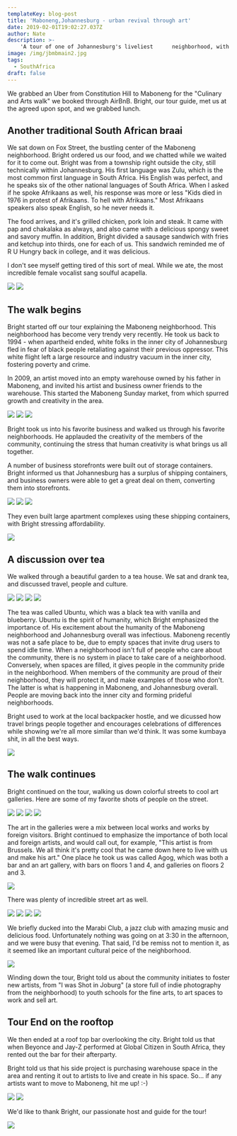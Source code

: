 ```yaml
---
templateKey: blog-post
title: 'Maboneng,Johannesburg - urban revival through art'
date: 2019-02-01T19:02:27.037Z
author: Nate
description: >- 
    'A tour of one of Johannesburg's liveliest      neighborhood, with our tour guide Bright'
image: /img/jbmbmain2.jpg
tags:
  - SouthAfrica
draft: false
---
```

We grabbed an Uber from Constitution Hill to Maboneng for the "Culinary and Arts walk" we booked through AirBnB. Bright, our tour guide, met us at the agreed upon spot, and we grabbed lunch.  

## Another traditional South African braai

We sat down on Fox Street, the bustling center of the Maboneng neighborhood. Bright ordered us our food, and we chatted while we waited for it to come out. Bright was from a township right outside the city, still technically within Johannesburg. His first language was Zulu, which is the most common first language in South Africa. His English was perfect, and he speaks six of the other national languages of South Africa. When I asked if he spoke Afrikaans as well, his response was more or less "Kids died in 1976 in protest of Afrikaans. To hell with Afrikaans." Most Afrikaans speakers also speak English, so he never needs it. 

The food arrives, and it's grilled chicken, pork loin and steak. It came with pap and chakalaka as always, and also came with a delicious spongy sweet and savory muffin. In addition, Bright divided a sausage sandwich with fries and ketchup into thirds, one for each of us. This sandwich reminded me of R U Hungry back in college, and it was delicious. 

I don't see myself getting tired of this sort of meal. While we ate, the most incredible female vocalist sang soulful acapella.  

![](/img/jbmb1.jpg)
![](/img/jbmb2.jpg)


## The walk begins

Bright started off our tour explaining the Maboneng neighborhood. This neighborhood has become very trendy very recently. He took us back to 1994 - when apartheid ended, white folks in the inner city of Johannesburg fled in fear of black people retaliating against their previous oppressor. This white flight left a large resource and industry vacuum in the inner city, fostering poverty and crime. 

In 2009, an artist moved into an empty warehouse owned by his father in Maboneng, and invited his artist and business owner friends to the warehouse. This started the Maboneng Sunday market, from which spurred growth and creativity in the area. 

![](/img/jbmb3.jpg)
![](/img/jbmb4.jpg)
![](/img/jbmb5.jpg)

Bright took us into his favorite business and walked us through his favorite neighborhoods. He applauded the creativity of the members of the community, continuing the stress that human creativity is what brings us all together. 

A number of business storefronts were built out of storage containers. Bright informed us that Johannesburg has a surplus of shipping containers, and business owners were able to get a great deal on them, converting them into storefronts. 


![](/img/jbmb6.jpg)
![](/img/jbmb7.jpg)
![](/img/jbmb9.jpg)

They even built large apartment complexes using these shipping containers, with Bright stressing affordability. 

![](/img/jbmb8.jpg)

## A discussion over tea

We walked through a beautiful garden to a tea house. We sat and drank tea, and discussed travel, people and culture. 

![](/img/jbmb10.jpg)
![](/img/jbmb11.jpg)
![](/img/jbmb12.jpg)
![](/img/jbmb13.jpg)

The tea was called Ubuntu, which was a black tea with vanilla and blueberry. Ubuntu is the spirit of humanity, which Bright emphasized the importance of. His excitement about the humanity of the Maboneng neighborhood and Johannesburg overall was infectious. Maboneng recently was not a safe place to be, due to empty spaces that invite drug users to spend idle time. When a neighborhood isn't full of people who care about the community, there is no system in place to take care of a neighborhood. Conversely, when spaces are filled, it gives people in the community pride in the neighborhood. When members of the community are proud of their neighborhood, they will protect it, and make examples of those who don't. The latter is what is happening in Maboneng, and Johannesburg overall. People are moving back into the inner city and forming prideful neighborhoods. 

Bright used to work at the local backpacker hostle, and we dicussed how travel brings people together and encourages celebrations of differences while showing we're all more similar than we'd think. It was some kumbaya shit, in all the best ways. 

![](/img/jbmb14.jpg)
## The walk continues

Bright continued on the tour, walking us down colorful streets to cool art galleries. Here are some of my favorite shots of people on the street. 


![](/img/jbmb15.jpg)
![](/img/jbmb16.jpg)
![](/img/jbmb17.jpg)
![](/img/jbmb18.jpg)

The art in the galleries were a mix between local works and works by foreign visitors. Bright continued to emphasize the importance of both local and foreign artists, and would call out, for example, "This artist is from Brussels. We all think it's pretty cool that he came down here to live with us and make his art." One place he took us was called Agog, which was both a bar and an art gallery, with bars on floors 1 and 4, and galleries on floors 2 and 3. 

![](/img/jbmb19.jpg)

There was plenty of incredible street art as well. 

![](/img/jbmb20.jpg)
![](/img/jbmb21.jpg)
![](/img/jbmb22.jpg)
![](/img/jbmb23.jpg)

We briefly ducked into the Marabi Club, a jazz club with amazing music and delicious food. Unfortunately nothing was going on at 3:30 in the afternoon, and we were busy that evening. That said, I'd be remiss not to mention it, as it seemed like an important cultural peice of the neighborhood. 

![](/img/jbmb24.jpg)

Winding down the tour, Bright told us about the community initiates to foster new artists, from "I was Shot in Joburg" (a store full of indie photography from the neighborhood) to youth schools for the fine arts, to art spaces to work and sell art. 

## Tour End on the rooftop 

We then ended at a roof top bar overlooking the city. Bright told us that when Beyonce and Jay-Z performed at Global Citizen in South Africa, they rented out the bar for their afterparty. 

Bright told us that his side project is purchasing warehouse space in the area and renting it out to artists to live and create in his space. So... if any artists want to move to Maboneng, hit me up! :-) 

![](/img/jbmb25.jpg) 
![](/img/jbmb26.jpg)

We'd like to thank Bright, our passionate host and guide for the tour! 

![](/img/jbmbBright.jpg)

